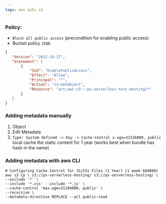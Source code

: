 ```yaml
---
tags: aws wiki s3
---
```


### Policy:
- `Block all public access` (precondition for enabling public access)
- Bucket policy `JSON`
 ```json
{
    "Version": "2012-10-17",
    "Statement": [
        {
            "Sid": "EnablePublicAccess",
            "Effect": "Allow",
            "Principal": "*",
            "Action": "s3:GetObject",
            "Resource": "arn:aws:s3:::ps-serverless-test-hosting/*"
        }
    ]
}
```

### Adding metadata manually
1. Object
2. Edit Metadata
3. `Type: System defined -> Key -> Cache-Control x-age=31536000, public` local cache the static content for 1 year (works best when bundle has hash in the name)

### Adding metadata with aws CLI
```shell
# Configuring Cache Control for JS/CSs Files (1 Year) (1 week 604800)
aws s3 cp \ s3://ps-serverless-hosting/ s3://ps-serverless-hosting/ \
--exclude '*' \ 
--include '*.css' --include '*.js' \
--cache-control 'max-age=31104000, public' \ 
--recursive \ 
--metadata-directive REPLACE --acl public-read
```
